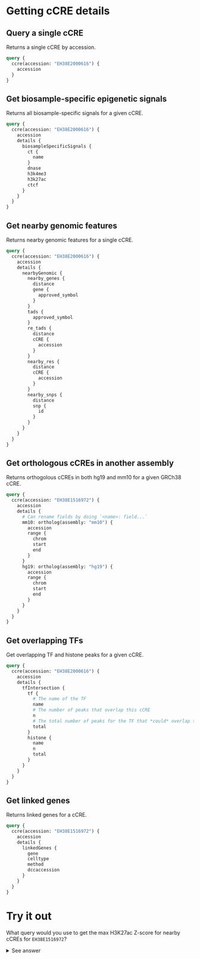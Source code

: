 # Getting cCRE details

## Query a single cCRE

Returns a single cCRE by accession.

```graphql
query {
  ccre(accession: "EH38E2000616") {
    accession
  }
}
```

## Get biosample-specific epigenetic signals

Returns all biosample-specific signals for a given cCRE.

```graphql
query {
  ccre(accession: "EH38E2000616") {
    accession
    details {
      biosampleSpecificSignals {
        ct {
          name
        }
        dnase
        h3k4me3
        h3k27ac
        ctcf
      }
    }
  }
}
```


## Get nearby genomic features

Returns nearby genomic features for a single cCRE.

```graphql
query {
  ccre(accession: "EH38E2000616") {
    accession
    details {
      nearbyGenomic {
        nearby_genes {
          distance
          gene {
            approved_symbol
          }
        }
        tads {
          approved_symbol
        }
        re_tads {
          distance
          cCRE {
            accession
          }
        }
        nearby_res {
          distance
          cCRE {
            accession
          }
        }
        nearby_snps {
          distance
          snp {
            id
          }
        }
      }
    }
  }
}
```

## Get orthologous cCREs in another assembly

Returns orthogolous cCREs in both hg19 and mm10 for a given GRCh38 cCRE.

```graphql
query {
  ccre(accession: "EH38E1516972") {
    accession
    details {
      # Can rename fields by doing `<name>: field...`
      mm10: ortholog(assembly: "mm10") {
        accession
        range {
          chrom
          start
          end
        }
      }
      hg19: ortholog(assembly: "hg19") {
        accession
        range {
          chrom
          start
          end
        }
      }
    }
  }
}
```

## Get overlapping TFs

Get overlapping TF and histone peaks for a given cCRE.

```graphql
query {
  ccre(accession: "EH38E2000616") {
    accession
    details {
      tfIntersection {
        tf {
          # The name of the TF
          name
          # The number of peaks that overlap this cCRE
          n
          # The total number of peaks for the TF that *could* overlap this cCRE
          total
        }
        histone {
          name
          n
          total
        }
      }
    }
  }
}
```

## Get linked genes

Returns linked genes for a cCRE.

```graphql
query {
  ccre(accession: "EH38E1516972") {
    accession
    details {
      linkedGenes {
        gene
        celltype
        method
        dccaccession
      }
    }
  }
}
```

# Try it out

What query would you use to get the max H3K27ac Z-score for nearby cCREs for `EH38E1516972`?

<details>
<summary>See answer</summary>

```graphql
query {
  ccre(accession: "EH38E1516972") {
    accession
    details {
      nearbyGenomic {
        nearby_res {
          cCRE {
            k27acmax
          }
        }
      }
    }
  }
}
```
</details>

<br />
